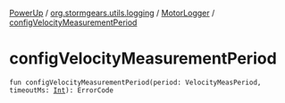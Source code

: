 [PowerUp](../../index.md) / [org.stormgears.utils.logging](../index.md) / [MotorLogger](index.md) / [configVelocityMeasurementPeriod](./config-velocity-measurement-period.md)

# configVelocityMeasurementPeriod

`fun configVelocityMeasurementPeriod(period: VelocityMeasPeriod, timeoutMs: `[`Int`](https://kotlinlang.org/api/latest/jvm/stdlib/kotlin/-int/index.html)`): ErrorCode`